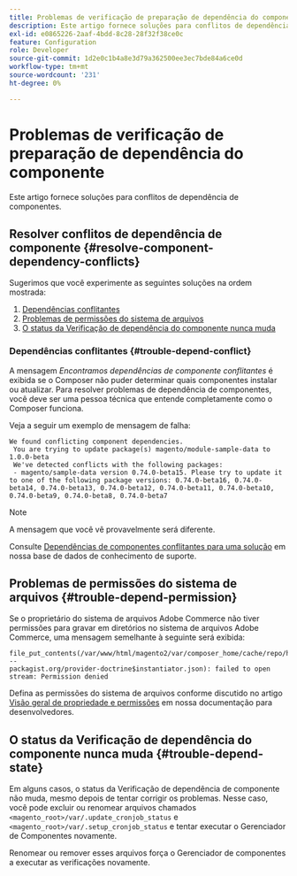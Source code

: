 ```yaml
---
title: Problemas de verificação de preparação de dependência do componente
description: Este artigo fornece soluções para conflitos de dependência de componentes.
exl-id: e0865226-2aaf-4bdd-8c28-28f32f38ce0c
feature: Configuration
role: Developer
source-git-commit: 1d2e0c1b4a8e3d79a362500ee3ec7bde84a6ce0d
workflow-type: tm+mt
source-wordcount: '231'
ht-degree: 0%

---
```


# Problemas de verificação de preparação de dependência do componente

Este artigo fornece soluções para conflitos de dependência de componentes.

## Resolver conflitos de dependência de componente {#resolve-component-dependency-conflicts}

Sugerimos que você experimente as seguintes soluções na ordem mostrada:

1. [Dependências conflitantes](#trouble-depend-conflict)
1. [Problemas de permissões do sistema de arquivos](#trouble-depend-permission)
1. [O status da Verificação de dependência do componente nunca muda](#trouble-depend-state)

### Dependências conflitantes {#trouble-depend-conflict}

A mensagem *Encontramos dependências de componente conflitantes* é exibida se o Composer não puder determinar quais componentes instalar ou atualizar. Para resolver problemas de dependência de componentes, você deve ser uma pessoa técnica que entende completamente como o Composer funciona.

Veja a seguir um exemplo de mensagem de falha:

```terminal
We found conflicting component dependencies.
 You are trying to update package(s) magento/module-sample-data to 1.0.0-beta
 We've detected conflicts with the following packages:
 - magento/sample-data version 0.74.0-beta15. Please try to update it to one of the following package versions: 0.74.0-beta16, 0.74.0-beta14, 0.74.0-beta13, 0.74.0-beta12, 0.74.0-beta11, 0.74.0-beta10, 0.74.0-beta9, 0.74.0-beta8, 0.74.0-beta7
```

>[!NOTE]
>
>A mensagem que você vê provavelmente será diferente.

Consulte [Dependências de componentes conflitantes para uma solução](/help/troubleshooting/miscellaneous/conflicting-component-dependencies.md) em nossa base de dados de conhecimento de suporte.

## Problemas de permissões do sistema de arquivos {#trouble-depend-permission}

Se o proprietário do sistema de arquivos Adobe Commerce não tiver permissões para gravar em diretórios no sistema de arquivos Adobe Commerce, uma mensagem semelhante à seguinte será exibida:

```terminal
file_put_contents(/var/www/html/magento2/var/composer_home/cache/repo/https---
packagist.org/provider-doctrine$instantiator.json): failed to open stream: Permission denied
```

Defina as permissões do sistema de arquivos conforme discutido no artigo [Visão geral de propriedade e permissões](https://devdocs.magento.com/guides/v2.3/install-gde/prereq/file-sys-perms-over.html) em nossa documentação para desenvolvedores.

## O status da Verificação de dependência do componente nunca muda {#trouble-depend-state}

Em alguns casos, o status da Verificação de dependência de componente não muda, mesmo depois de tentar corrigir os problemas. Nesse caso, você pode excluir ou renomear arquivos chamados `<magento_root>/var/.update_cronjob_status` e `<magento_root>/var/.setup_cronjob_status` e tentar executar o Gerenciador de Componentes novamente.

Renomear ou remover esses arquivos força o Gerenciador de componentes a executar as verificações novamente.
